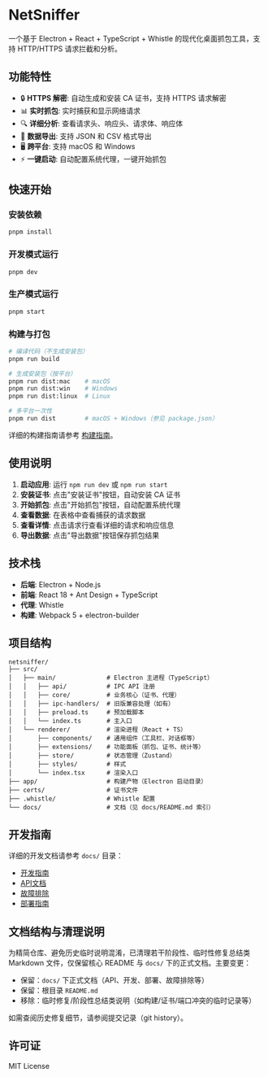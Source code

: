 # NetSniffer

一个基于 Electron + React + TypeScript + Whistle 的现代化桌面抓包工具，支持 HTTP/HTTPS 请求拦截和分析。

## 功能特性

- 🔒 **HTTPS 解密**: 自动生成和安装 CA 证书，支持 HTTPS 请求解密
- 📊 **实时抓包**: 实时捕获和显示网络请求
- 🔍 **详细分析**: 查看请求头、响应头、请求体、响应体
- 💾 **数据导出**: 支持 JSON 和 CSV 格式导出
- 🖥️ **跨平台**: 支持 macOS 和 Windows
- ⚡ **一键启动**: 自动配置系统代理，一键开始抓包

## 快速开始

### 安装依赖

```bash
pnpm install
```

### 开发模式运行

```bash
pnpm dev
```

### 生产模式运行

```bash
pnpm start
```

### 构建与打包

```bash
# 编译代码（不生成安装包）
pnpm run build

# 生成安装包（按平台）
pnpm run dist:mac    # macOS
pnpm run dist:win    # Windows
pnpm run dist:linux  # Linux

# 多平台一次性
pnpm run dist        # macOS + Windows（参见 package.json）
```

详细的构建指南请参考 [构建指南](docs/BUILD_GUIDE.md)。

## 使用说明

1. **启动应用**: 运行 `npm run dev` 或 `npm run start`
2. **安装证书**: 点击"安装证书"按钮，自动安装 CA 证书
3. **开始抓包**: 点击"开始抓包"按钮，自动配置系统代理
4. **查看数据**: 在表格中查看捕获的请求数据
5. **查看详情**: 点击请求行查看详细的请求和响应信息
6. **导出数据**: 点击"导出数据"按钮保存抓包结果

## 技术栈

- **后端**: Electron + Node.js
- **前端**: React 18 + Ant Design + TypeScript
- **代理**: Whistle
- **构建**: Webpack 5 + electron-builder

## 项目结构

```
netsniffer/
├── src/
│   ├── main/              # Electron 主进程（TypeScript）
│   │   ├── api/           # IPC API 注册
│   │   ├── core/          # 业务核心（证书、代理）
│   │   ├── ipc-handlers/  # 旧版兼容处理（如有）
│   │   ├── preload.ts     # 预加载脚本
│   │   └── index.ts       # 主入口
│   └── renderer/          # 渲染进程（React + TS）
│       ├── components/    # 通用组件（工具栏、对话框等）
│       ├── extensions/    # 功能面板（抓包、证书、统计等）
│       ├── store/         # 状态管理（Zustand）
│       ├── styles/        # 样式
│       └── index.tsx      # 渲染入口
├── app/                   # 构建产物（Electron 启动目录）
├── certs/                 # 证书文件
├── .whistle/              # Whistle 配置
└── docs/                  # 文档（见 docs/README.md 索引）
```

## 开发指南

详细的开发文档请参考 `docs/` 目录：

- [开发指南](docs/DEVELOPMENT.md)
- [API文档](docs/API.md)
- [故障排除](docs/TROUBLESHOOTING.md)
- [部署指南](docs/DEPLOYMENT.md)

## 文档结构与清理说明

为精简仓库、避免历史临时说明混淆，已清理若干阶段性、临时性修复总结类 Markdown 文件，仅保留核心 README 与 `docs/` 下的正式文档。主要变更：

- 保留：`docs/` 下正式文档（API、开发、部署、故障排除等）
- 保留：根目录 `README.md`
- 移除：临时修复/阶段性总结类说明（如构建/证书/端口冲突的临时记录等）

如需查阅历史修复细节，请参阅提交记录（git history）。

## 许可证

MIT License 
